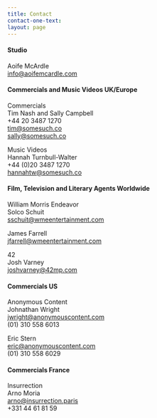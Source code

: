 ```yaml
---
title: Contact
contact-one-text: 
layout: page
---
```


#### Studio  
Aoife McArdle  
[info@aoifemcardle.com](mailto:info@aoifemcardle.com)

#### Commercials and Music Videos UK/Europe

Commercials  
Tim Nash and Sally Campbell  
+44 20 3487 1270  
[tim@somesuch.co](mailto:tim@somesuch.co)  
[sally@somesuch.co](mailto:sally@somesuch.co)  

Music Videos  
Hannah Turnbull-Walter  
+44 (0)20 3487 1270  
[hannahtw@somesuch.co](mailto:hannahtw@somesuch.co)  

#### Film, Television and Literary Agents Worldwide
William Morris Endeavor  
Solco Schuit  
[sschuit@wmeentertainment.com](mailto:sschuit@wmeentertainment.com)

James Farrell  
[jfarrell@wmeentertainment.com](mailto:jfarrell@wmeentertainment.com)

42  
Josh Varney  
[joshvarney@42mp.com](mailto:joshvarney@42mp.com)

#### Commercials US
Anonymous Content  
Johnathan Wright  
[jwright@anonymouscontent.com](mailto:jwright@anonymouscontent.com)  
(01) 310 558 6013  

Eric Stern  
[eric@anonymouscontent.com](mailto:eric@anonymouscontent.com)  
(01) 310 558 6029

#### Commercials France
Insurrection  
Arno Moria  
[arno@insurrection.paris](mailto:arno@insurrection.paris)  
+331 44 61 81 59
